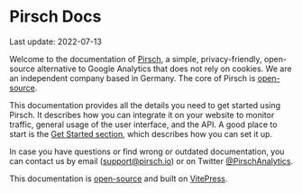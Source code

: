 # Pirsch Docs

Last update: 2022-07-13

Welcome to the documentation of [Pirsch](https://pirsch.io/), a simple, privacy-friendly, open-source alternative to Google Analytics that does not rely on cookies. We are an independent company based in Germany. The core of Pirsch is [open-source](https://github.com/pirsch-analytics/pirsch).

This documentation provides all the details you need to get started using Pirsch. It describes how you can integrate it on your website to monitor traffic, general usage of the user interface, and the API. A good place to start is the [Get Started section](/get-started/_index.md"), which describes how you can set it up.

In case you have questions or find wrong or outdated documentation, you can contact us by email ([support@pirsch.io](mailto:support@pirsch.io)) or on Twitter [@PirschAnalytics](https://twitter.com/PirschAnalytics).

This documentation is [open-source](https://github.com/pirsch-analytics/docs) and built on [VitePress](https://vitepress.vuejs.org/guide/getting-started).
